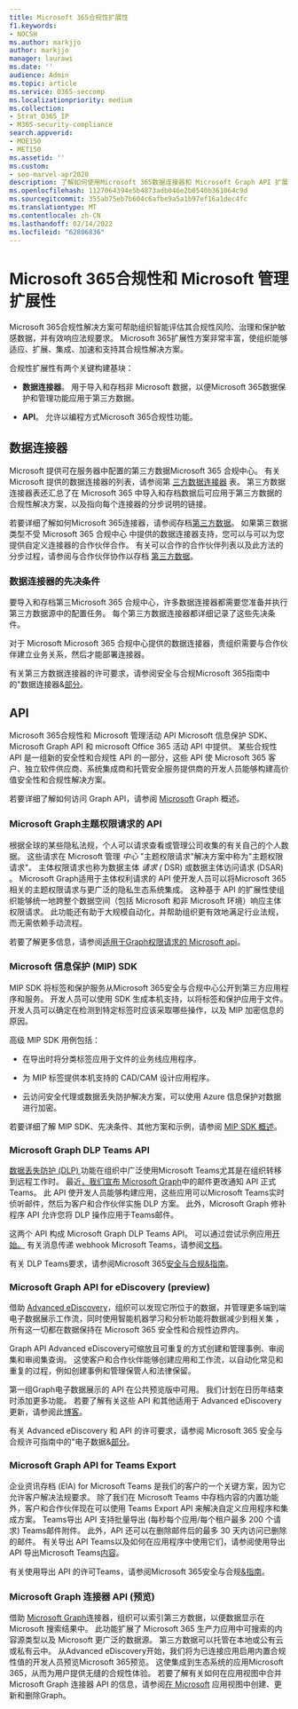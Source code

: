 ```yaml
---
title: Microsoft 365合规性扩展性
f1.keywords:
- NOCSH
ms.author: markjjo
author: markjjo
manager: laurawi
ms.date: ''
audience: Admin
ms.topic: article
ms.service: O365-seccomp
ms.localizationpriority: medium
ms.collection:
- Strat_O365_IP
- M365-security-compliance
search.appverid:
- MOE150
- MET150
ms.assetid: ''
ms.custom:
- seo-marvel-apr2020
description: 了解如何使用Microsoft 365数据连接器和 Microsoft Graph API 扩展合规性解决方案。
ms.openlocfilehash: 1127064394e5b4873adb046e2b0540b361064c9d
ms.sourcegitcommit: 355ab75eb7b604c6afbe9a5a1b97ef16a1dec4fc
ms.translationtype: MT
ms.contentlocale: zh-CN
ms.lasthandoff: 02/14/2022
ms.locfileid: "62806836"
---
```

# <a name="microsoft-365-compliance-and-microsoft-priva-extensibility"></a>Microsoft 365合规性和 Microsoft 管理扩展性

Microsoft 365合规性解决方案可帮助组织智能评估其合规性风险、治理和保护敏感数据，并有效响应法规要求。 Microsoft 365扩展性方案非常丰富，使组织能够适应、扩展、集成、加速和支持其合规性解决方案。

合规性扩展性有两个关键构建基块：

- **数据连接器**。 用于导入和存档非 Microsoft 数据，以便Microsoft 365数据保护和管理功能应用于第三方数据。

- **API**。 允许以编程方式Microsoft 365合规性功能。

## <a name="data-connectors"></a>数据连接器

Microsoft 提供可在服务器中配置的第三方数据Microsoft 365 合规中心。 有关 Microsoft 提供的数据连接器的列表，请参阅第 [三方数据连接器](archiving-third-party-data.md#third-party-data-connectors) 表。 第三方数据连接器表还汇总了在 Microsoft 365 中导入和存档数据后可应用于第三方数据的合规性解决方案，以及指向每个连接器的分步说明的链接。

若要详细了解如何Microsoft 365连接器，请参阅存档[第三方数据](archiving-third-party-data.md)。 如果第三数据类型不受 Microsoft 365 合规中心 中提供的数据连接器支持，您可以与可以为您提供自定义连接器的合作伙伴合作。 有关可以合作的合作伙伴列表以及此方法的分步过程，请参阅与合作伙伴协作以存档 [第三方数据](work-with-partner-to-archive-third-party-data.md)。

### <a name="prerequisites-for-data-connectors"></a>数据连接器的先决条件

要导入和存档第三Microsoft 365 合规中心，许多数据连接器都需要您准备并执行第三方数据源中的配置任务。 每个第三方数据连接器都详细记录了这些先决条件。

对于 Microsoft Microsoft 365 合规中心提供的数据连接器，贵组织需要与合作伙伴建立业务关系，然后才能部署连接器。

有关第三方数据连接器的许可要求，请参阅安全与合规Microsoft 365指南中的"数据连接器&[部分](/office365/servicedescriptions/microsoft-365-service-descriptions/microsoft-365-tenantlevel-services-licensing-guidance/microsoft-365-security-compliance-licensing-guidance)。

## <a name="apis"></a>API

Microsoft 365合规性和 Microsoft 管理活动 API Microsoft 信息保护 SDK、Microsoft Graph API 和 microsoft Office 365 活动 API 中提供。 某些合规性 API 是一组新的安全性和合规性 API 的一部分，这些 API 使 Microsoft 365 客户、独立软件供应商、系统集成商和托管安全服务提供商的开发人员能够构建高价值安全性和合规性解决方案。

若要详细了解如何访问 Graph API，请参阅 [Microsoft](/graph/overview) Graph 概述。

### <a name="microsoft-graph-apis-for-subject-rights-requests"></a>Microsoft Graph主题权限请求的 API

根据全球的某些隐私法规，个人可以请求查看或管理公司收集的有关自己的个人数据。 这些请求在 Microsoft 管理 *中心* "主题权限请求"解决方案中称为"主题权限请求"。 主体权限请求也称为数据主体 *请求 (* DSR) 或数据主体访问请求 (DSAR) 。 Microsoft Graph适用于主体权利请求的 API 使开发人员可以将Microsoft 365相关的主题权限请求与更广泛的隐私生态系统集成。 这种基于 API 的扩展性使组织能够统一地跨整个数据空间（包括 Microsoft 和非 Microsoft 环境）响应主体权限请求。 此功能还有助于大规模自动化，并帮助组织更有效地满足行业法规，而无需依赖手动流程。

若要了解更多信息，请参阅[适用于Graph权限请求的 Microsoft api](/graph/api/resources/subjectrightsrequest-subjectrightsrequestapioverview)。

### <a name="microsoft-information-protection-mip-sdk"></a>Microsoft 信息保护 (MIP) SDK

MIP SDK 将标签和保护服务从Microsoft 365安全与合规中心公开到第三方应用程序和服务。 开发人员可以使用 SDK 生成本机支持，以将标签和保护应用于文件。 开发人员可以确定在检测到特定标签时应该采取哪些操作，以及 MIP 加密信息的原因。

高级 MIP SDK 用例包括：

- 在导出时将分类标签应用于文件的业务线应用程序。

- 为 MIP 标签提供本机支持的 CAD/CAM 设计应用程序。

- 云访问安全代理或数据丢失防护解决方案，可以使用 Azure 信息保护对数据进行加密。

若要详细了解 MIP SDK、先决条件、其他方案和示例，请参阅 [MIP SDK 概述](/information-protection/develop/overview)。

### <a name="microsoft-graph-api-for-teams-dlp"></a>Microsoft Graph DLP Teams API

[数据丢失防护 (DLP) ](dlp-microsoft-teams.md)功能在组织中广泛使用Microsoft Teams尤其是在组织转移到远程工作时。 最近[，我们宣布 Microsoft Graph](https://devblogs.microsoft.com/microsoft365dev/change-notifications-for-microsoft-teams-messages-now-generally-available/)中的邮件更改通知 API 正式Teams。 此 API 使开发人员能够构建应用，这些应用可以Microsoft Teams实时侦听邮件，然后为客户和合作伙伴实施 DLP 方案。 此外，Microsoft Graph 修补程序 API 允许您将 DLP 操作应用于Teams邮件。

这两个 API 构成 Microsoft Graph DLP Teams API。 可以通过尝试示例应用[开始。](https://github.com/microsoftgraph/aspnetcore-webhooks-sample) 有关消息传递 webhook Microsoft Teams，请参阅[文档](/graph/api/subscription-post-subscriptions)。

有关 DLP Teams要求，请参阅Microsoft 365[安全与合规&指南](/office365/servicedescriptions/microsoft-365-service-descriptions/microsoft-365-tenantlevel-services-licensing-guidance/microsoft-365-security-compliance-licensing-guidance)。

### <a name="microsoft-graph-api-for-ediscovery-preview"></a>Microsoft Graph API for eDiscovery (preview) 

借助 [Advanced eDiscovery](overview-ediscovery-20.md)，组织可以发现它所位于的数据，并管理更多端到端电子数据展示工作流，同时使用智能机器学习和分析功能将数据减少到相关集 ， 所有这一切都在数据保持在 Microsoft 365 安全性和合规性边界内。

Graph API Advanced eDiscovery可缩放且可重复的方式创建和管理事例、审阅集和审阅集查询。 这使客户和合作伙伴能够创建应用和工作流，以自动化常见和重复的过程，例如创建事例和管理保管人和法律保留。

第一组Graph电子数据展示的 API 在公共预览版中可用。 我们计划在日历年结束时添加更多功能。 若要了解有关这些 API 和其他适用于 Advanced eDiscovery 更新，请参阅此[博客](https://aka.ms/Ignite2020AeDAA)。

有关 Advanced eDiscovery 和 API 的许可要求，请参阅 Microsoft 365 安全与合规许可指南中的"电子数据&[部分](/office365/servicedescriptions/microsoft-365-service-descriptions/microsoft-365-tenantlevel-services-licensing-guidance/microsoft-365-security-compliance-licensing-guidance#ediscovery)。

### <a name="microsoft-graph-api-for-teams-export"></a>Microsoft Graph API for Teams Export

企业资讯存档 (EIA) for Microsoft Teams 是我们的客户的一个关键方案，因为它允许客户解决法规要求。 除了我们在 Microsoft Teams 中存档内容的内置功能外，客户和合作伙伴现在可以使用 Teams Export API 来解决自定义应用程序和集成方案。 Teams导出 API 支持批量导出 (每秒每个应用/每个租户最多 200 个请求) Teams邮件附件。 此外，API 还可以在删除邮件后的最多 30 天内访问已删除的邮件。 有关导出 API Teams以及如何在应用程序中使用它们，请参阅使用导出 API 导出Microsoft Teams[内容](/microsoftteams/export-teams-content)。

有关使用导出 API 的许可Teams，请参阅Microsoft 365安全与合规[&指南](/office365/servicedescriptions/microsoft-365-service-descriptions/microsoft-365-tenantlevel-services-licensing-guidance/microsoft-365-security-compliance-licensing-guidance)。

### <a name="microsoft-graph-connector-apis-preview"></a>Microsoft Graph 连接器 API (预览) 

借助 [Microsoft Graph](/microsoftsearch/connectors-overview)连接器，组织可以索引第三方数据，以便数据显示在Microsoft 搜索结果中。 此功能扩展了 Microsoft 365 生产力应用中可搜索的内容源类型以及 Microsoft 更广泛的数据源。 第三方数据可以托管在本地或公有云或私有云中。 从Advanced eDiscovery开始，我们将为已连接应用启用内置合规性值的开发人员预览Microsoft 365预览。 这使集成到生态系统的应用Microsoft 365，从而为用户提供无缝的合规性体验。 若要了解有关如何在应用视图中合并 Microsoft Graph 连接器 API 的信息，请参阅[在 Microsoft](/graph/connecting-external-content-connectors-api-overview) 应用视图中创建、更新和删除Graph。
